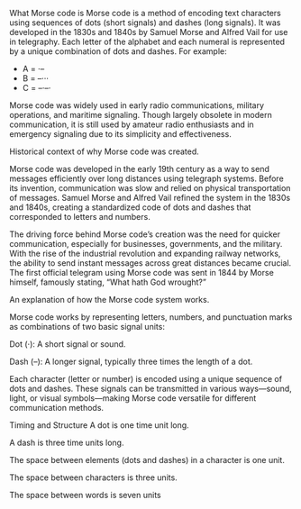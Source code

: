
What Morse code is
Morse code is a method of encoding text characters using sequences of dots (short signals) and dashes (long signals). It was developed in the 1830s and 1840s by Samuel Morse and Alfred Vail for use in telegraphy. Each letter of the alphabet and each numeral is represented by a unique combination of dots and dashes. For example:

* A = ·–
* B = –···
* C = –·–·

Morse code was widely used in early radio communications, military operations, and maritime signaling. Though largely obsolete in modern communication, it is still used by amateur radio enthusiasts and in emergency signaling due to its simplicity and effectiveness.



Historical context of why Morse code was created.

Morse code was developed in the early 19th century as a way to send messages efficiently over long distances using telegraph systems. Before its invention, communication was slow and relied on physical transportation of messages. Samuel Morse and Alfred Vail refined the system in the 1830s and 1840s, creating a standardized code of dots and dashes that corresponded to letters and numbers.

The driving force behind Morse code’s creation was the need for quicker communication, especially for businesses, governments, and the military. With the rise of the industrial revolution and expanding railway networks, the ability to send instant messages across great distances became crucial. The first official telegram using Morse code was sent in 1844 by Morse himself, famously stating, “What hath God wrought?”


An explanation of how the Morse code system works.

Morse code works by representing letters, numbers, and punctuation marks as combinations of two basic signal units:

Dot (·): A short signal or sound.

Dash (–): A longer signal, typically three times the length of a dot.

Each character (letter or number) is encoded using a unique sequence of dots and dashes. These signals can be transmitted in various ways—sound, light, or visual symbols—making Morse code versatile for different communication methods.

Timing and Structure
A dot is one time unit long.

A dash is three time units long.

The space between elements (dots and dashes) in a character is one unit.

The space between characters is three units.

The space between words is seven units
